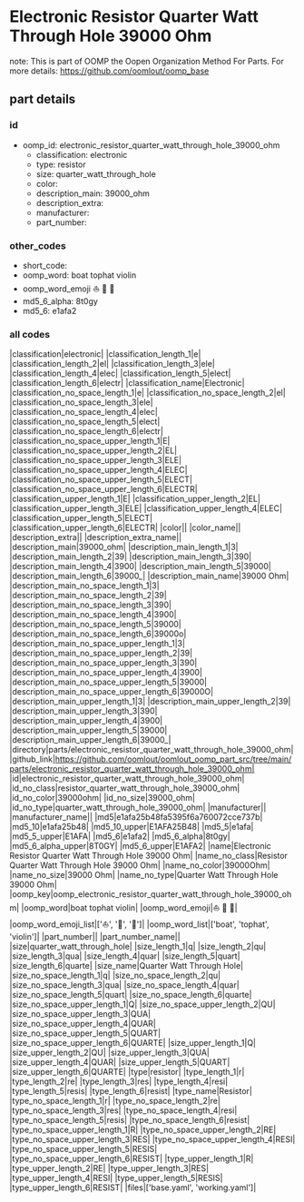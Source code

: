 # Electronic Resistor Quarter Watt Through Hole 39000 Ohm  

note: This is part of OOMP the Oopen Organization Method For Parts. For more details: https://github.com/oomlout/oomp_base

##  part details





### id
* oomp_id: electronic_resistor_quarter_watt_through_hole_39000_ohm
  * classification: electronic
  * type: resistor
  * size: quarter_watt_through_hole
  * color: 
  * description_main: 39000_ohm
  * description_extra: 
  * manufacturer: 
  * part_number: 

### other_codes
* short_code: 
* oomp_word: boat tophat violin
* oomp_word_emoji :boat: :tophat: :violin:
* md5_6_alpha: 8t0gy
* md5_6: e1afa2

### all codes 
|classification|electronic|
|classification_length_1|e|
|classification_length_2|el|
|classification_length_3|ele|
|classification_length_4|elec|
|classification_length_5|elect|
|classification_length_6|electr|
|classification_name|Electronic|
|classification_no_space_length_1|e|
|classification_no_space_length_2|el|
|classification_no_space_length_3|ele|
|classification_no_space_length_4|elec|
|classification_no_space_length_5|elect|
|classification_no_space_length_6|electr|
|classification_no_space_upper_length_1|E|
|classification_no_space_upper_length_2|EL|
|classification_no_space_upper_length_3|ELE|
|classification_no_space_upper_length_4|ELEC|
|classification_no_space_upper_length_5|ELECT|
|classification_no_space_upper_length_6|ELECTR|
|classification_upper_length_1|E|
|classification_upper_length_2|EL|
|classification_upper_length_3|ELE|
|classification_upper_length_4|ELEC|
|classification_upper_length_5|ELECT|
|classification_upper_length_6|ELECTR|
|color||
|color_name||
|description_extra||
|description_extra_name||
|description_main|39000_ohm|
|description_main_length_1|3|
|description_main_length_2|39|
|description_main_length_3|390|
|description_main_length_4|3900|
|description_main_length_5|39000|
|description_main_length_6|39000_|
|description_main_name|39000 Ohm|
|description_main_no_space_length_1|3|
|description_main_no_space_length_2|39|
|description_main_no_space_length_3|390|
|description_main_no_space_length_4|3900|
|description_main_no_space_length_5|39000|
|description_main_no_space_length_6|39000o|
|description_main_no_space_upper_length_1|3|
|description_main_no_space_upper_length_2|39|
|description_main_no_space_upper_length_3|390|
|description_main_no_space_upper_length_4|3900|
|description_main_no_space_upper_length_5|39000|
|description_main_no_space_upper_length_6|39000O|
|description_main_upper_length_1|3|
|description_main_upper_length_2|39|
|description_main_upper_length_3|390|
|description_main_upper_length_4|3900|
|description_main_upper_length_5|39000|
|description_main_upper_length_6|39000_|
|directory|parts/electronic_resistor_quarter_watt_through_hole_39000_ohm|
|github_link|https://github.com/oomlout/oomlout_oomp_part_src/tree/main/parts/electronic_resistor_quarter_watt_through_hole_39000_ohm|
|id|electronic_resistor_quarter_watt_through_hole_39000_ohm|
|id_no_class|resistor_quarter_watt_through_hole_39000_ohm|
|id_no_color|39000ohm|
|id_no_size|39000_ohm|
|id_no_type|quarter_watt_through_hole_39000_ohm|
|manufacturer||
|manufacturer_name||
|md5|e1afa25b48fa5395f6a760072cce737b|
|md5_10|e1afa25b48|
|md5_10_upper|E1AFA25B48|
|md5_5|e1afa|
|md5_5_upper|E1AFA|
|md5_6|e1afa2|
|md5_6_alpha|8t0gy|
|md5_6_alpha_upper|8T0GY|
|md5_6_upper|E1AFA2|
|name|Electronic Resistor Quarter Watt Through Hole 39000 Ohm|
|name_no_class|Resistor Quarter Watt Through Hole 39000 Ohm|
|name_no_color|39000Ohm|
|name_no_size|39000 Ohm|
|name_no_type|Quarter Watt Through Hole 39000 Ohm|
|oomp_key|oomp_electronic_resistor_quarter_watt_through_hole_39000_ohm|
|oomp_word|boat tophat violin|
|oomp_word_emoji|:boat: :tophat: :violin:|
|oomp_word_emoji_list|[':boat:', ':tophat:', ':violin:']|
|oomp_word_list|['boat', 'tophat', 'violin']|
|part_number||
|part_number_name||
|size|quarter_watt_through_hole|
|size_length_1|q|
|size_length_2|qu|
|size_length_3|qua|
|size_length_4|quar|
|size_length_5|quart|
|size_length_6|quarte|
|size_name|Quarter Watt Through Hole|
|size_no_space_length_1|q|
|size_no_space_length_2|qu|
|size_no_space_length_3|qua|
|size_no_space_length_4|quar|
|size_no_space_length_5|quart|
|size_no_space_length_6|quarte|
|size_no_space_upper_length_1|Q|
|size_no_space_upper_length_2|QU|
|size_no_space_upper_length_3|QUA|
|size_no_space_upper_length_4|QUAR|
|size_no_space_upper_length_5|QUART|
|size_no_space_upper_length_6|QUARTE|
|size_upper_length_1|Q|
|size_upper_length_2|QU|
|size_upper_length_3|QUA|
|size_upper_length_4|QUAR|
|size_upper_length_5|QUART|
|size_upper_length_6|QUARTE|
|type|resistor|
|type_length_1|r|
|type_length_2|re|
|type_length_3|res|
|type_length_4|resi|
|type_length_5|resis|
|type_length_6|resist|
|type_name|Resistor|
|type_no_space_length_1|r|
|type_no_space_length_2|re|
|type_no_space_length_3|res|
|type_no_space_length_4|resi|
|type_no_space_length_5|resis|
|type_no_space_length_6|resist|
|type_no_space_upper_length_1|R|
|type_no_space_upper_length_2|RE|
|type_no_space_upper_length_3|RES|
|type_no_space_upper_length_4|RESI|
|type_no_space_upper_length_5|RESIS|
|type_no_space_upper_length_6|RESIST|
|type_upper_length_1|R|
|type_upper_length_2|RE|
|type_upper_length_3|RES|
|type_upper_length_4|RESI|
|type_upper_length_5|RESIS|
|type_upper_length_6|RESIST|
|files|['base.yaml', 'working.yaml']|
